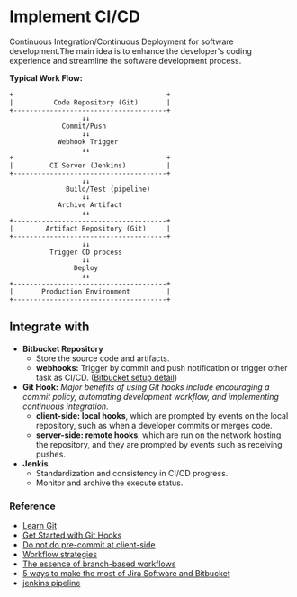 # Implement CI/CD

Continuous Integration/Continuous Deployment for software development.The main idea is to enhance the developer's coding experience and streamline the software development process. 

**Typical Work Flow:**  
```shell
+--------------------------------------+
|          Code Repository (Git)       |
+--------------------------------------+
                  ↓↓
             Commit/Push
                  ↓↓
            Webhook Trigger
                  ↓↓
+--------------------------------------+
|         CI Server (Jenkins)          |
+--------------------------------------+
                  ↓↓
              Build/Test (pipeline)
                  ↓↓
            Archive Artifact
                  ↓↓
+--------------------------------------+
|        Artifact Repository (Git)     |
+--------------------------------------+
                  ↓↓
          Trigger CD process
                  ↓↓
                Deploy
                  ↓↓
+--------------------------------------+
|       Production Environment         |
+--------------------------------------+
```

## Integrate with

- **Bitbucket Repository**
  - Store the source code and artifacts.
  - **webhooks:** Trigger by commit and push notification or trigger other task as CI/CD. ([Bitbucket setup detail](https://github.com/D50000/Implement-CI-CD/blob/main/hook/bitbucket_hook.md))
- **Git Hook:** _Major benefits of using Git hooks include encouraging a commit policy, automating development workflow, and implementing continuous integration._
  - **client-side: local hooks**, which are prompted by events on the local repository, such as when a developer commits or merges code.
  - **server-side: remote hooks**, which are run on the network hosting the repository, and they are prompted by events such as receiving pushes.
- **Jenkis**
  - Standardization and consistency in CI/CD progress.
  - Monitor and archive the execute status.


### Reference

- [Learn Git](https://www.atlassian.com/git/glossary#commands)
- [Get Started with Git Hooks](https://medium.com/@f3igao/get-started-with-git-hooks-5a489725c639)
- [Do not do pre-commit at client-side](https://www.youtube.com/watch?v=RAelLqnnOp0)
- [Workflow strategies](https://confluence.atlassian.com/bitbucketserver/workflow-strategies-776639944.html)
- [The essence of branch-based workflows](https://www.atlassian.com/blog/git/the-essence-of-branch-based-workflows)
- [5 ways to make the most of Jira Software and Bitbucket](https://www.atlassian.com/blog/software-teams/5-jira-software-bitbucket-cloud-integration-tips)
- [jenkins pipeline](https://www.jenkins.io/doc/book/pipeline/)